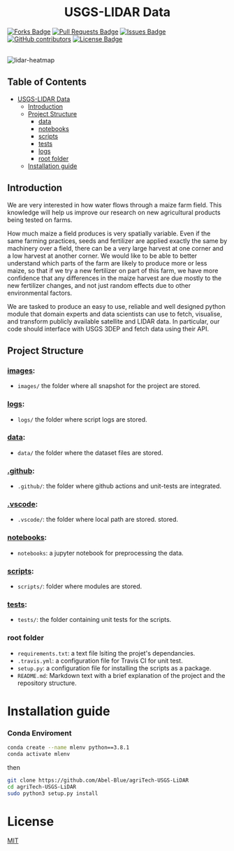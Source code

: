 <h1 align="center">USGS-LIDAR Data</h1>
<div>
<a href="https://github.com/Abel-Blue/agriTech-USGS-LiDAR/network/members"><img src="https://img.shields.io/github/forks/Abel-Blue/agriTech-USGS-LiDAR" alt="Forks Badge"/></a>
<a href="https://github.com/Abel-Blue/agriTech-USGS-LiDAR/pulls"><img src="https://img.shields.io/github/issues-pr/Abel-Blue/agriTech-USGS-LiDAR" alt="Pull Requests Badge"/></a>
<a href="https://github.com/Abel-Blue/agriTech-USGS-LiDAR/issues"><img src="https://img.shields.io/github/issues/Abel-Blue/agriTech-USGS-LiDAR" alt="Issues Badge"/></a>
<a href="https://github.com/Abel-Blue/agriTech-USGS-LiDAR/graphs/contributors"><img alt="GitHub contributors" src="https://img.shields.io/github/contributors/Abel-Blue/agriTech-USGS-LiDAR?color=2b9348"></a>
<a href="https://github.com/Abel-Blue/agriTech-USGS-LiDAR/blob/main/LICENSE"><img src="https://img.shields.io/github/license/Abel-Blue/agriTech-USGS-LiDAR?color=2b9348" alt="License Badge"/></a>
</div>

</br>

![lidar-heatmap](https://www.geographyrealm.com/wp-content/uploads/2020/02/johnsons_reef_lidar.png)

<!-- ## Presentation Slide

- [Rossmann Pharmaceutical Sales prediction](https://www.canva.com/design/DAFBtdnLoKQ/hxJHGTgvoTwJMX9hXbbGVA/view?utm_content=DAFBtdnLoKQ&utm_campaign=designshare&utm_medium=link2&utm_source=sharebutton)

## Data visualization link

- [visualization link](https://share.streamlit.io/abel-blue/pharmaceutical-sales-prediction/main/app.py)

## Articles

- [Medium Article](https://medium.com/@Abel-Blue/pharmaceutical-sales-prediction-using-a-deep-learning-model-92d7d1e9626b) -->

## Table of Contents

- [USGS-LIDAR Data](#USGS-LIDAR-Data)
  - [Introduction](##Introduction)
  - [Project Structure](#project-structure)
    - [data](#data)
    - [notebooks](#notebooks)
    - [scripts](#scripts)
    - [tests](#tests)
    - [logs](#logs)
    - [root folder](#root-folder)
  - [Installation guide](#installation-guide)

## Introduction

<p>We are very interested in how water flows through a maize farm field. This knowledge will help us improve our research on new agricultural products being tested on farms.</p>

<p>How much maize a field produces is very spatially variable. Even if the same farming practices, seeds and fertilizer are applied exactly the same by machinery over a field, there can be a very large harvest at one corner and a low harvest at another corner. We would like to be able to better understand which parts of the farm are likely to produce more or less maize, so that if we try a new fertilizer on part of this farm, we have more confidence that any differences in the maize harvest are due mostly to the new fertilizer changes, and not just random effects due to other environmental factors.</p>

<p>We are tasked to produce an easy to use, reliable and well designed python module that domain experts and data scientists can use to fetch, visualise, and transform publicly available satellite and LIDAR data. In particular, our code should interface with USGS 3DEP and fetch data using their API.</p>

<!-- <img src="images/slide/3.png" name="">
<img src="images/slide/4.png" name=""> -->

## Project Structure

### [images](images):

- `images/` the folder where all snapshot for the project are stored.

### [logs](logs):

- `logs/` the folder where script logs are stored.

### [data](data):

- `data/` the folder where the dataset files are stored.

### [.github](.github):

- `.github/`: the folder where github actions and unit-tests are integrated.

### [.vscode](.vscode):

- `.vscode/`: the folder where local path are stored.
  stored.

### [notebooks](notebooks):

- `notebooks`: a jupyter notebook for preprocessing the data.

### [scripts](scripts):

- `scripts/`: folder where modules are stored.

### [tests](tests):

- `tests/`: the folder containing unit tests for the scripts.

### root folder

- `requirements.txt`: a text file lsiting the projet's dependancies.
- `.travis.yml`: a configuration file for Travis CI for unit test.
- `setup.py`: a configuration file for installing the scripts as a package.
- `README.md`: Markdown text with a brief explanation of the project and the repository structure.

# <a name='Installation guide'></a>Installation guide

### <a name='conda'></a>Conda Enviroment

```bash
conda create --name mlenv python==3.8.1
conda activate mlenv
```

then

```bash
git clone https://github.com/Abel-Blue/agriTech-USGS-LiDAR
cd agriTech-USGS-LiDAR
sudo python3 setup.py install
```

# <a name='license'></a>License

[MIT](https://github.com/Abel-Blue/agriTech-USGS-LiDAR/blob/main/LICENSE)
